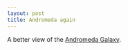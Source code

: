 ```yaml
---
layout: post
title: Andromeda again
---
```


A better view of the <a href="https://en.wikipedia.org/wiki/Andromeda_Galaxy">Andromeda Galaxy</a>.
<amp-img width="800" height="1200" layout="responsive" src="/assets/images/2015-08-24-andromeda.png"></amp-img>